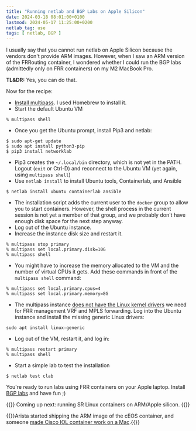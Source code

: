 ```yaml
---
title: "Running netlab and BGP Labs on Apple Silicon"
date: 2024-03-18 08:01:00+0100
lastmod: 2024-05-17 11:25:00+0200
netlab_tag: use
tags: [ netlab, BGP ]
---
```

I usually say that you cannot run netlab on Apple Silicon because the vendors don't provide ARM images. However, when I saw an ARM version of the FRRouting container, I wondered whether I could run the BGP labs (admittedly only on FRR containers) on my M2 MacBook Pro.

**TL&DR:** Yes, you can do that.

Now for the recipe:
<!--more-->
* [Install multipass](https://multipass.run/docs/installing-on-macos). I used Homebrew to install it.
* Start the default Ubuntu VM

```
% multipass shell
```

* Once you get the Ubuntu prompt, install Pip3 and netlab:

```
$ sudo apt-get update
$ sudo apt install python3-pip
$ pip3 install networklab
```

* Pip3 creates the `~/.local/bin` directory, which is not yet in the PATH. Logout (`exit` or Ctrl-D) and reconnect to the Ubuntu VM (yet again, using `multipass shell`)
* Use `netlab install` to install Ubuntu tools, Containerlab, and Ansible

```
$ netlab install ubuntu containerlab ansible
```

* The installation script adds the current user to the `docker` group to allow you to start containers. However, the shell process in the current session is not yet a member of that group, and we probably don't have enough disk space for the next step anyway.
* Log out of the Ubuntu instance.
* Increase the instance disk size and restart it.

```
% multipass stop primary
% multipass set local.primary.disk=10G
% multipass shell
```

* You might have to increase the memory allocated to the VM and the number of virtual CPUs it gets. Add these commands in front of the `multipass shell` command:

```
% multipass set local.primary.cpus=4
% multipass set local.primary.memory=8G
```

* The multipass instance [does not have the Linux kernel drivers](https://netlab.tools/caveats/#frr) we need for FRR management VRF and MPLS forwarding. Log into the Ubuntu instance and install the missing generic Linux drivers:

```
sudo apt install linux-generic
```

* Log out of the VM, restart it, and log in:

```
% multipass restart primary
% multipass shell
```

* Start a simple lab to test the installation

```
$ netlab test clab
```

You're ready to run labs using FRR containers on your Apple laptop. Install [BGP labs](https://bgplabs.net/1-setup/#setting-up-the-labs) and have fun ;)

{{<next-in-series page="/posts/2024/09/srlinux-arm-apple-silicon.html">}}
Coming up next: running SR Linux containers on ARM/Apple silicon.
{{</next-in-series>}}

{{<note info>}}Arista started shipping the ARM image of the cEOS container, and someone [made Cisco IOL container work on a Mac](https://www-packetswitch-co-uk.cdn.ampproject.org/c/s/www.packetswitch.co.uk/running-containerlab-in-macos-cisco-iol-ceos-2/amp/).{{</note>}}
